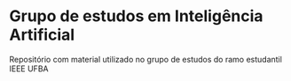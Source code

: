 # Grupo de estudos em Inteligência Artificial
Repositório com material utilizado no grupo de estudos do ramo estudantil IEEE UFBA
